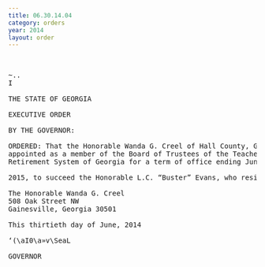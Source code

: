 ```yaml
---
title: 06.30.14.04
category: orders
year: 2014
layout: order
---
```


<pre> 

~..
I

THE STATE OF GEORGIA

EXECUTIVE ORDER

BY THE GOVERNOR:

ORDERED: That the Honorable Wanda G. Creel of Hall County, Georgia, is
appointed as a member of the Board of Trustees of the Teachers’
Retirement System of Georgia for a term of office ending June 30,

2015, to succeed the Honorable L.C. “Buster” Evans, who resigned.

The Honorable Wanda G. Creel
508 Oak Street NW
Gainesville, Georgia 30501

This thirtieth day of June, 2014

‘(\aI0\a»v\SeaL

GOVERNOR

</pre>
